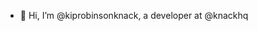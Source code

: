 - 👋 Hi, I’m @kiprobinsonknack, a developer at @knackhq

<!---
kiprobinsonknack/kiprobinsonknack is a ✨ special ✨ repository because its `README.md` (this file) appears on your GitHub profile.
You can click the Preview link to take a look at your changes.
--->

